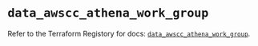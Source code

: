 # `data_awscc_athena_work_group`

Refer to the Terraform Registory for docs: [`data_awscc_athena_work_group`](https://registry.terraform.io/providers/hashicorp/awscc/0.70.0/docs/data-sources/athena_work_group).

